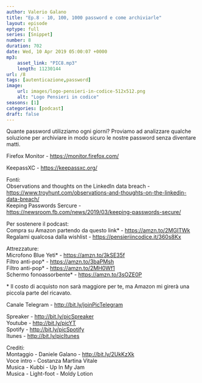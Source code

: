 ```yaml
---
author: Valerio Galano
title: "Ep.8 - 10, 100, 1000 password e come archiviarle"
layout: episode
eptype: full
series: [Snippet]
number: 8
duration: 702
date: Wed, 10 Apr 2019 05:00:07 +0000
mp3:
    asset_link: "PIC8.mp3"
    length: 11230144
url: /8
tags: [autenticazione,password]
image:
    url: images/logo-pensieri-in-codice-512x512.png
    alt: "Logo Pensieri in codice"
seasons: [1]
categories: [podcast]
draft: false
---
```

Quante password utilizziamo ogni giorni? Proviamo ad analizzare qualche soluzione per archiviare in modo sicuro le nostre password senza diventare matti.  
  
Firefox Monitor - <https://monitor.firefox.com/>   
  
KeepassXC - <https://keepassxc.org/>   
  
Fonti:  
Observations and thoughts on the LinkedIn data breach -<https://www.troyhunt.com/observations-and-thoughts-on-the-linkedin-data-breach/>   
Keeping Passwords Sercure -<https://newsroom.fb.com/news/2019/03/keeping-passwords-secure/>   
  
Per sostenere il podcast:  
Compra su Amazon partendo da questo link\* - <https://amzn.to/2MGITWk>   
Regalami qualcosa dalla wishlist - <https://pensieriincodice.it/360s8Kx>  
  
Attrezzature:  
Microfono Blue Yeti\* - <https://amzn.to/3kSE35f>   
Filtro anti-pop\* - <https://amzn.to/3baPMsh>   
Filtro anti-pop\* - <https://amzn.to/2MH0Wf1>   
Schermo fonoassorbente\* - <https://amzn.to/3sOZE0P>   
  
\* Il costo di acquisto non sarà maggiore per te, ma Amazon mi girerà una piccola parte del ricavato.   
  
Canale Telegram - <http://bit.ly/joinPicTelegram>   
  
Spreaker - <http://bit.ly/picSpreaker>   
Youtube - <http://bit.ly/picYT>   
Spotify - <http://bit.ly/picSpotify>   
Itunes - <http://bit.ly/picItunes>   
  
Crediti:  
Montaggio - Daniele Galano - <http://bit.ly/2UkKzXk>   
Voce intro - Costanza Martina Vitale  
Musica - Kubbi - Up In My Jam  
Musica - Light-foot - Moldy Lotion